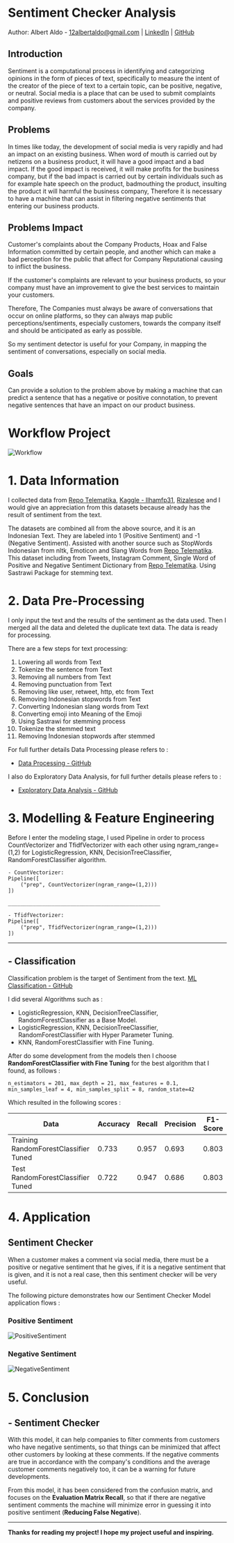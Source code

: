 # Sentiment Checker Analysis
Author: Albert Aldo - 12albertaldo@gmail.com | [LinkedIn](https://www.linkedin.com/in/albertaldo/) | [GitHub](https://github.com/AlbertAldo)

## Introduction
Sentiment is a computational process in identifying and categorizing opinions in the form of pieces of text, specifically to measure the intent of the creator of the piece of text to a certain topic, can be positive, negative, or neutral. Social media is a place that can be used to submit complaints and positive reviews from customers about the services provided by the company.

## Problems
In times like today, the development of social media is very rapidly and had an impact on an existing business. When word of mouth is carried out by netizens on a business product, it will have a good impact and a bad impact. If the good impact is received, it will make profits for the business company, but if the bad impact is carried out by certain individuals such as for example hate speech on the product, badmouthing the product, insulting the product it will harmful the business company, Therefore it is necessary to have a machine that can assist in filtering negative sentiments that entering our business products.

## Problems Impact
Customer's complaints about the Company Products, Hoax and False Information committed by certain people, and another which can make a bad perception for the public that affect for Company Reputational causing to inflict the business.

If the customer's complaints are relevant to your business products, so your company must have an improvement to give the best services to maintain your customers.

Therefore, The Companies must always be aware of conversations that occur on online platforms, so they can always map public perceptions/sentiments, especially customers, towards the company itself and should be anticipated as early as possible.

So my sentiment detector is useful for your Company, in mapping the sentiment of conversations, especially on social media.

## Goals
Can provide a solution to the problem above by making a machine that can predict a sentence that has a negative or positive connotation, to prevent negative sentences that have an impact on our product business.

# Workflow Project
![Workflow](https://i.imgur.com/u5yGZbV.jpg)

# 1. Data Information

I collected data from [Repo Telematika](https://repo.telematika.org/project/louisowen6_nlp_bahasa_resources/), [Kaggle - Ilhamfp31](https://www.kaggle.com/ilhamfp31/indonesian-abusive-and-hate-speech-twitter-text?select=data.csv), [Rizalespe](https://rizalespe.github.io/Dataset-Sentimen-Analisis-Bahasa-Indonesia/) and I would give an appreciation from this datasets because already has the result of sentiment from the text.

The datasets are combined all from the above source, and it is an Indonesian Text. They are labeled into 1 (Positive Sentiment) and -1 (Negative Sentiment). Assisted with another source such as StopWords Indonesian from nltk, Emoticon and Slang Words from [Repo Telematika](https://repo.telematika.org/project/louisowen6_nlp_bahasa_resources/). This dataset including from Tweets, Instagram Comment, Single Word of Positive and Negative Sentiment Dictionary from [Repo Telematika](https://repo.telematika.org/project/louisowen6_nlp_bahasa_resources/). Using Sastrawi Package for stemming text.

# 2. Data Pre-Processing

I only input the text and the results of the sentiment as the data used. Then I merged all the data and deleted the duplicate text data. The data is ready for processing.

There are a few steps for text processing:
1. Lowering all words from Text
2. Tokenize the sentence from Text
3. Removing all numbers from Text
4. Removing punctuation from Text
5. Removing like user, retweet, http, etc from Text
6. Removing Indonesian stopwords from Text
7. Converting Indonesian slang words from Text
8. Converting emoji into Meaning of the Emoji
9. Using Sastrawi for stemming process
10. Tokenize the stemmed text
11. Removing Indonesian stopwords after stemmed

For full further details Data Processing please refers to :
- [Data Processing - GitHub](https://github.com/AlbertAldo/Sentiment-Checker-Analysis/blob/main/1%20-%20Data%20Processing.ipynb)

I also do Exploratory Data Analysis, for full further details please refers to :
- [Exploratory Data Analysis - GitHub](https://github.com/AlbertAldo/Sentiment-Checker-Analysis/blob/main/2%20-%20Exploratory%20Data%20Analysis.ipynb)

# 3. Modelling & Feature Engineering

Before I enter the modeling stage, I used Pipeline in order to process CountVectorizer and TfidfVectorizer with each other using ngram_range=(1,2) for LogisticRegression, KNN, DecisionTreeClassifier, RandomForestClassifier algorithm.

```
- CountVectorizer:
Pipeline([
    ("prep", CountVectorizer(ngram_range=(1,2)))
])

_________________________________________________

- TfidfVectorizer:
Pipeline([
    ("prep", TfidfVectorizer(ngram_range=(1,2)))
])
```

<hr>

## - Classification

Classification problem is the target of Sentiment from the text. [ML Classification - GitHub](https://github.com/AlbertAldo/Sentiment-Checker-Analysis/blob/main/3%20-%20ML%20Classification.ipynb) 

I did several Algorithms such as :
- LogisticRegression, KNN, DecisionTreeClassifier, RandomForestClassifier as a Base Model.
- LogisticRegression, KNN, DecisionTreeClassifier, RandomForestClassifier with Hyper Parameter Tuning.
- KNN, RandomForestClassifier with Fine Tuning.

After do some development from the models then I choose **RandomForestClassifier with Fine Tuning** for the best algorithm that I found, as follows :

```
n_estimators = 201, max_depth = 21, max_features = 0.1, min_samples_leaf = 4, min_samples_split = 8, random_state=42
```

Which resulted in the following scores :

Data  | Accuracy | Recall | Precision  | F1-Score |
-----|------|------|------|------|
Training RandomForestClassifier Tuned | 0.733   |0.957 | 0.693 | 0.803
Test RandomForestClassifier Tuned | 0.722   | 0.947 | 0.686 | 0.803

# 4. Application

## Sentiment Checker

When a customer makes a comment via social media, there must be a positive or negative sentiment that he gives, if it is a negative sentiment that is given, and it is not a real case, then this sentiment checker will be very useful.

The following picture demonstrates how our Sentiment Checker Model application flows :

### **Positive Sentiment**
![PositiveSentiment](https://i.imgur.com/gKBJ8WM.jpg)

### **Negative Sentiment**
![NegativeSentiment](https://i.imgur.com/fqZPFpA.jpg)

# 5. Conclusion

## - Sentiment Checker
With this model, it can help companies to filter comments from customers who have negative sentiments, so that things can be minimized that affect other customers by looking at these comments. If the negative comments are true in accordance with the company's conditions and the average customer comments negatively too, it can be a warning for future developments.

From this model, it has been considered from the confusion matrix, and focuses on the **Evaluation Matrix Recall**, so that if there are negative sentiment comments the machine will minimize error in guessing it into positive sentiment (**Reducing False Negative**).

<hr>

**Thanks for reading my project! I hope my project useful and inspiring.**
